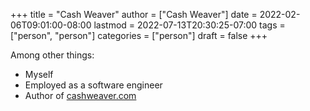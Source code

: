 +++
title = "Cash Weaver"
author = ["Cash Weaver"]
date = 2022-02-06T09:01:00-08:00
lastmod = 2022-07-13T20:30:25-07:00
tags = ["person", "person"]
categories = ["person"]
draft = false
+++

Among other things:

-   Myself
-   Employed as a software engineer
-   Author of [cashweaver.com](http://cashweaver.com)
